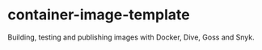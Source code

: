 # container-image-template

Building, testing and publishing images with Docker, Dive, Goss and Snyk.
